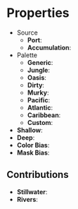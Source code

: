 

# Properties

- Source
  - **Port**: <desc>
  - **Accumulation**: <desc>
- Palette
  - **Generic**: <desc>
  - **Jungle**: <desc>
  - **Oasis**: <desc>
  - **Dirty**: <desc>
  - **Murky**: <desc>
  - **Pacific**: <desc>
  - **Atlantic**: <desc>
  - **Caribbean**: <desc>
  - **Custom**: <desc>
- **Shallow**: 
- **Deep**: 
- **Color Bias**: 
- **Mask Bias**: 

## Contributions

- **Stillwater**: 
- **Rivers**: 



